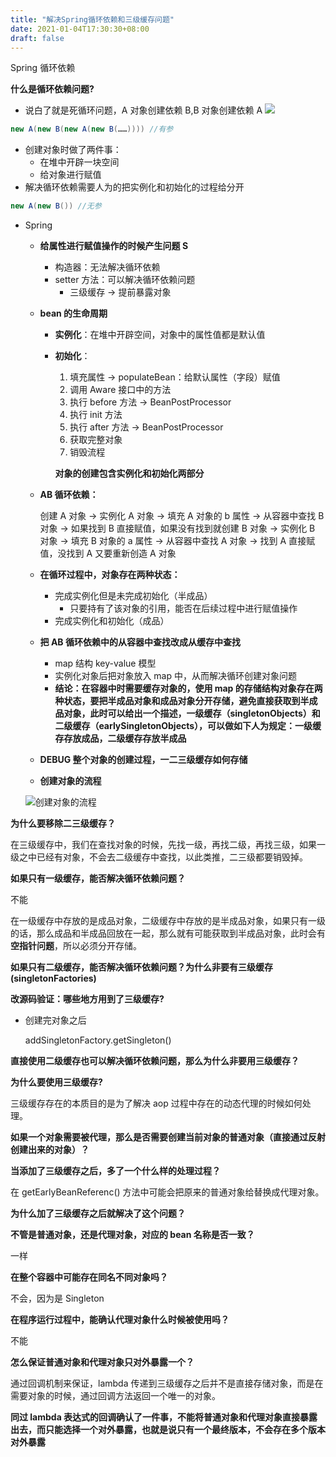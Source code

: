 ```yaml
---
title: "解决Spring循环依赖和三级缓存问题"
date: 2021-01-04T17:30:30+08:00
draft: false
---
```


Spring 循环依赖

**什么是循环依赖问题?**

- 说白了就是死循环问题，A 对象创建依赖 B,B 对象创建依赖 A
  ![](/cycledependency.png)

```java
new A(new B(new A(new B(……)))) //有参
```

- 创建对象时做了两件事：
  - 在堆中开辟一块空间
  - 给对象进行赋值
- 解决循环依赖需要人为的把实例化和初始化的过程给分开

```java
new A(new B()) //无参
```

- Spring

  - **给属性进行赋值操作的时候产生问题 S**

    - 构造器：无法解决循环依赖
    - setter 方法：可以解决循环依赖问题
      - 三级缓存 -> 提前暴露对象

  - **bean 的生命周期**

    - **实例化**：在堆中开辟空间，对象中的属性值都是默认值

    - **初始化**：

      1. 填充属性 -> populateBean：给默认属性（字段）赋值
      2. 调用 Aware 接口中的方法
      3. 执行 before 方法 -> BeanPostProcessor
      4. 执行 init 方法
      5. 执行 after 方法 -> BeanPostProcessor
      6. 获取完整对象
      7. 销毁流程

      **对象的创建包含实例化和初始化两部分**

  - **AB 循环依赖：**

    创建 A 对象 -> 实例化 A 对象 -> 填充 A 对象的 b 属性 -> 从容器中查找 B 对象 -> 如果找到 B 直接赋值，如果没有找到就创建 B 对象 -> 实例化 B 对象 -> 填充 B 对象的 a 属性 -> 从容器中查找 A 对象 -> 找到 A 直接赋值，没找到 A 又要重新创造 A 对象

  - **在循环过程中，对象存在两种状态：**

    - 完成实例化但是未完成初始化（半成品）
      - 只要持有了该对象的引用，能否在后续过程中进行赋值操作
    - 完成实例化和初始化（成品）

  - **把 AB 循环依赖中的从容器中查找改成从缓存中查找**

    - map 结构 key-value 模型
    - 实例化对象后把对象放入 map 中，从而解决循环创建对象问题
    - **结论：在容器中时需要缓存对象的，使用 map 的存储结构对象存在两种状态，要把半成品对象和成品对象分开存储，避免直接获取到半成品对象，此时可以给出一个描述，一级缓存（singletonObjects）和二级缓存（earlySingletonObjects），可以做如下人为规定：一级缓存存放成品，二级缓存存放半成品**

  - **DEBUG 整个对象的创建过程，一二三级缓存如何存储**

  - **创建对象的流程**

  ![创建对象的流程](/bean.png)

**为什么要移除二三级缓存？**

在三级缓存中，我们在查找对象的时候，先找一级，再找二级，再找三级，如果一级之中已经有对象，不会去二级缓存中查找，以此类推，二三级都要销毁掉。

**如果只有一级缓存，能否解决循环依赖问题？**

不能

在一级缓存中存放的是成品对象，二级缓存中存放的是半成品对象，如果只有一级的话，那么成品和半成品回放在一起，那么就有可能获取到半成品对象，此时会有**空指针问题**，所以必须分开存储。

**如果只有二级缓存，能否解决循环依赖问题？为什么非要有三级缓存 (singletonFactories)**

**改源码验证：哪些地方用到了三级缓存?**

- 创建完对象之后

  addSingletonFactory.getSingleton()

**直接使用二级缓存也可以解决循环依赖问题，那么为什么非要用三级缓存？**

**为什么要使用三级缓存?**

三级缓存存在的本质目的是为了解决 aop 过程中存在的动态代理的时候如何处理。

**如果一个对象需要被代理，那么是否需要创建当前对象的普通对象（直接通过反射创建出来的对象）？**

**当添加了三级缓存之后，多了一个什么样的处理过程？**

在 getEarlyBeanReferenc() 方法中可能会把原来的普通对象给替换成代理对象。

**为什么加了三级缓存之后就解决了这个问题？**

**不管是普通对象，还是代理对象，对应的 bean 名称是否一致？**

一样

**在整个容器中可能存在同名不同对象吗？**

不会，因为是 Singleton

**在程序运行过程中，能确认代理对象什么时候被使用吗？**

不能

**怎么保证普通对象和代理对象只对外暴露一个？**

通过回调机制来保证，lambda 传递到三级缓存之后并不是直接存储对象，而是在需要对象的时候，通过回调方法返回一个唯一的对象。

**同过 lambda 表达式的回调确认了一件事，不能将普通对象和代理对象直接暴露出去，而只能选择一个对外暴露，也就是说只有一个最终版本，不会存在多个版本对外暴露**
